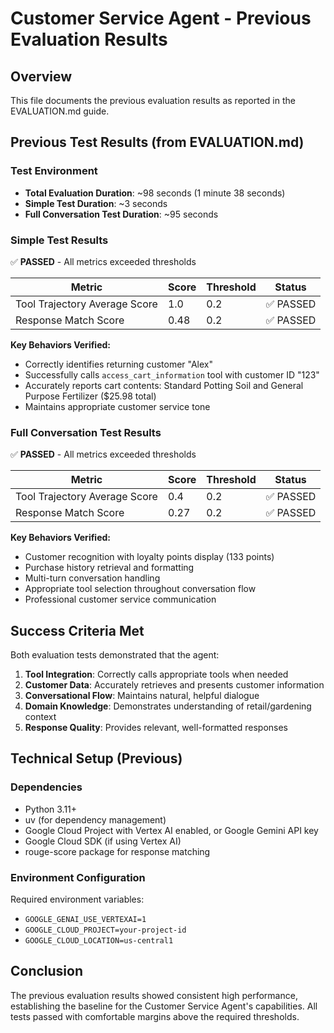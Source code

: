 # Customer Service Agent - Previous Evaluation Results

## Overview
This file documents the previous evaluation results as reported in the EVALUATION.md guide.

## Previous Test Results (from EVALUATION.md)

### Test Environment
- **Total Evaluation Duration**: ~98 seconds (1 minute 38 seconds)
- **Simple Test Duration**: ~3 seconds
- **Full Conversation Test Duration**: ~95 seconds

### Simple Test Results
✅ **PASSED** - All metrics exceeded thresholds

| Metric | Score | Threshold | Status |
|--------|-------|-----------|---------|
| Tool Trajectory Average Score | 1.0 | 0.2 | ✅ PASSED |
| Response Match Score | 0.48 | 0.2 | ✅ PASSED |

**Key Behaviors Verified:**
- Correctly identifies returning customer "Alex"
- Successfully calls `access_cart_information` tool with customer ID "123"
- Accurately reports cart contents: Standard Potting Soil and General Purpose Fertilizer ($25.98 total)
- Maintains appropriate customer service tone

### Full Conversation Test Results
✅ **PASSED** - All metrics exceeded thresholds

| Metric | Score | Threshold | Status |
|--------|-------|-----------|---------|
| Tool Trajectory Average Score | 0.4 | 0.2 | ✅ PASSED |
| Response Match Score | 0.27 | 0.2 | ✅ PASSED |

**Key Behaviors Verified:**
- Customer recognition with loyalty points display (133 points)
- Purchase history retrieval and formatting
- Multi-turn conversation handling
- Appropriate tool selection throughout conversation flow
- Professional customer service communication

## Success Criteria Met

Both evaluation tests demonstrated that the agent:

1. **Tool Integration**: Correctly calls appropriate tools when needed
2. **Customer Data**: Accurately retrieves and presents customer information
3. **Conversational Flow**: Maintains natural, helpful dialogue
4. **Domain Knowledge**: Demonstrates understanding of retail/gardening context
5. **Response Quality**: Provides relevant, well-formatted responses

## Technical Setup (Previous)

### Dependencies
- Python 3.11+
- uv (for dependency management)
- Google Cloud Project with Vertex AI enabled, or Google Gemini API key
- Google Cloud SDK (if using Vertex AI)
- rouge-score package for response matching

### Environment Configuration
Required environment variables:
- `GOOGLE_GENAI_USE_VERTEXAI=1`
- `GOOGLE_CLOUD_PROJECT=your-project-id`
- `GOOGLE_CLOUD_LOCATION=us-central1`

## Conclusion

The previous evaluation results showed consistent high performance, establishing the baseline for the Customer Service Agent's capabilities. All tests passed with comfortable margins above the required thresholds.
